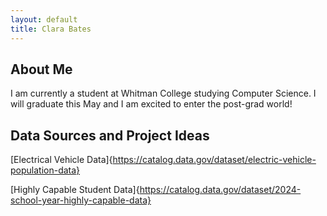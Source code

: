 ```yaml
---
layout: default
title: Clara Bates
---
```


## About Me

I am currently a student at Whitman College studying Computer Science. I will graduate this May and I am excited to enter the post-grad world!

## Data Sources and Project Ideas

[Electrical Vehicle Data]{https://catalog.data.gov/dataset/electric-vehicle-population-data}

[Highly Capable Student Data]{https://catalog.data.gov/dataset/2024-school-year-highly-capable-data}

